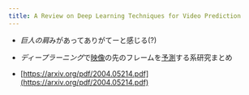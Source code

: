 ```yaml
---
title: A Review on Deep Learning Techniques for Video Prediction
---
```


* *巨人の肩*みがあってありがてーと感じる(?)

* *ディープラーニング*で[映像](%E6%98%A0%E5%83%8F.md)の先のフレームを[予測](%E4%BA%88%E6%B8%AC.md)する系研究まとめ

* [https://arxiv.org/pdf/2004.05214.pdf](https://arxiv.org/pdf/2004.05214.pdf)
